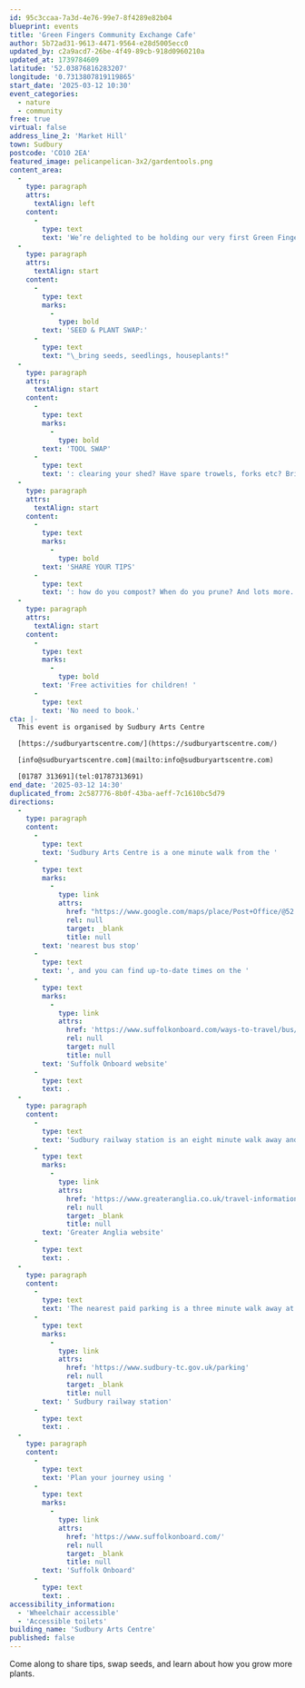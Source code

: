 ```yaml
---
id: 95c3ccaa-7a3d-4e76-99e7-8f4289e82b04
blueprint: events
title: 'Green Fingers Community Exchange Cafe'
author: 5b72ad31-9613-4471-9564-e28d5005ecc0
updated_by: c2a9acd7-26be-4f49-89cb-918d0960210a
updated_at: 1739784609
latitude: '52.03876816283207'
longitude: '0.7313807819119865'
start_date: '2025-03-12 10:30'
event_categories:
  - nature
  - community
free: true
virtual: false
address_line_2: 'Market Hill'
town: Sudbury
postcode: 'CO10 2EA'
featured_image: pelicanpelican-3x2/gardentools.png
content_area:
  -
    type: paragraph
    attrs:
      textAlign: left
    content:
      -
        type: text
        text: 'We’re delighted to be holding our very first Green Fingers Community Exchange Cafe. Running from 10.30am to 2.30pm.'
  -
    type: paragraph
    attrs:
      textAlign: start
    content:
      -
        type: text
        marks:
          -
            type: bold
        text: 'SEED & PLANT SWAP:'
      -
        type: text
        text: "\_bring seeds, seedlings, houseplants!"
  -
    type: paragraph
    attrs:
      textAlign: start
    content:
      -
        type: text
        marks:
          -
            type: bold
        text: 'TOOL SWAP'
      -
        type: text
        text: ': clearing your shed? Have spare trowels, forks etc? Bring them along so someone else can make good use of them.'
  -
    type: paragraph
    attrs:
      textAlign: start
    content:
      -
        type: text
        marks:
          -
            type: bold
        text: 'SHARE YOUR TIPS'
      -
        type: text
        text: ': how do you compost? When do you prune? And lots more.'
  -
    type: paragraph
    attrs:
      textAlign: start
    content:
      -
        type: text
        marks:
          -
            type: bold
        text: 'Free activities for children! '
      -
        type: text
        text: 'No need to book.'
cta: |-
  This event is organised by Sudbury Arts Centre

  [https://sudburyartscentre.com/](https://sudburyartscentre.com/) 

  [info@sudburyartscentre.com](mailto:info@sudburyartscentre.com)

  [01787 313691](tel:01787313691)
end_date: '2025-03-12 14:30'
duplicated_from: 2c587776-8b0f-43ba-aeff-7c1610bc5d79
directions:
  -
    type: paragraph
    content:
      -
        type: text
        text: 'Sudbury Arts Centre is a one minute walk from the '
      -
        type: text
        marks:
          -
            type: link
            attrs:
              href: "https://www.google.com/maps/place/Post+Office/@52.0390059,0.7290549,17z/data=!4m23!1m16!4m15!1m6!1m2!1s0x47d85572debceccf:0xe403bdb3949223c3!2sPost+Office,+Sudbury+CO10+1RF!2m2!1d0.731874!2d52.039402!1m6!1m2!1s0x47d855731b7ce873:0x7277a1b5616dca22!2sSudbury+Arts+Centre,+Arts+Centre+(St+Peter's,+Market+Hill,+Sudbury+CO10+2EA!2m2!1d0.7314094!2d52.0386735!3e2!3m5!1s0x47d85572debceccf:0xe403bdb3949223c3!8m2!3d52.039402!4d0.731874!16s%2Fg%2F1q67mf02b?entry=ttu&g_ep=EgoyMDI0MDkwMi4xIKXMDSoASAFQAw%3D%3D"
              rel: null
              target: _blank
              title: null
        text: 'nearest bus stop'
      -
        type: text
        text: ', and you can find up-to-date times on the '
      -
        type: text
        marks:
          -
            type: link
            attrs:
              href: 'https://www.suffolkonboard.com/ways-to-travel/bus/bus-timetable-updates/'
              rel: null
              target: null
              title: null
        text: 'Suffolk Onboard website'
      -
        type: text
        text: .
  -
    type: paragraph
    content:
      -
        type: text
        text: 'Sudbury railway station is an eight minute walk away and you can find times on the '
      -
        type: text
        marks:
          -
            type: link
            attrs:
              href: 'https://www.greateranglia.co.uk/travel-information/station-information/suy'
              rel: null
              target: _blank
              title: null
        text: 'Greater Anglia website'
      -
        type: text
        text: .
  -
    type: paragraph
    content:
      -
        type: text
        text: 'The nearest paid parking is a three minute walk away at'
      -
        type: text
        marks:
          -
            type: link
            attrs:
              href: 'https://www.sudbury-tc.gov.uk/parking'
              rel: null
              target: _blank
              title: null
        text: ' Sudbury railway station'
      -
        type: text
        text: .
  -
    type: paragraph
    content:
      -
        type: text
        text: 'Plan your journey using '
      -
        type: text
        marks:
          -
            type: link
            attrs:
              href: 'https://www.suffolkonboard.com/'
              rel: null
              target: _blank
              title: null
        text: 'Suffolk Onboard'
      -
        type: text
        text: .
accessibility_information:
  - 'Wheelchair accessible'
  - 'Accessible toilets'
building_name: 'Sudbury Arts Centre'
published: false
---
```

Come along to share tips, swap seeds, and learn about how you grow more plants.